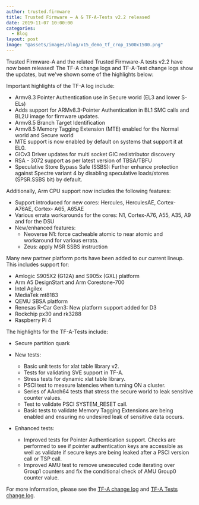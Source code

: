 ```yaml
---
author: trusted.firmware
title: Trusted Firmware – A & TF-A-Tests v2.2 released
date: 2019-11-07 10:00:00
categories:
  - Blog
layout: post
image: "@assets/images/blog/x15_demo_tf_crop_1500x1500.png"
---
```


Trusted Firmware-A and the related Trusted Firmware-A tests v2.2 have now been released! The TF-A change logs and TF-A-Test change logs show the updates, but we've shown some of the highlights below:

Important highlights of the TF-A log include:

- Armv8.3 Pointer Authentication use in Secure world (EL3 and lower S-ELs)
- Adds support for ARMv8.3-Pointer Authentication in BL1 SMC calls and BL2U image for firmware updates.
- Armv8.5 Branch Target Identification
- Armv8.5 Memory Tagging Extension (MTE) enabled for the Normal world and Secure world
- MTE support is now enabled by default on systems that support it at EL0.
- GICv3 Driver updates for multi socket GIC redistributor discovery
- RSA - 3072 support as per latest version of TBSA/TBFU
- Speculative Store Bypass Safe (SSBS): Further enhance protection against Spectre variant 4 by disabling speculative loads/stores (SPSR.SSBS bit) by default.

Additionally, Arm CPU support now includes the following features:

- Support introduced for new cores: Hercules, HerculesAE, Cortex- A76AE, Cortex- A65, A65AE
- Various errata workarounds for the cores: N1, Cortex-A76, A55, A35, A9 and for the DSU
- New/enhanced features:
  - Neoverse N1: force cacheable atomic to near atomic and workaround for various errata.
  - Zeus: apply MSR SSBS instruction

Many new partner platform ports have been added to our current lineup. This includes support for:

- Amlogic S905X2 (G12A) and S905x (GXL) platform
- Arm A5 DesignStart and Arm Corestone-700
- Intel Agilex
- MediaTek mt8183
- QEMU SBSA platform
- Renesas R-Car Gen3: New platform support added for D3
- Rockchip px30 and rk3288
- Raspberry Pi 4

The highlights for the TF-A-Tests include:

- Secure partition quark

- New tests:

  - Basic unit tests for xlat table library v2.
  - Tests for validating SVE support in TF-A.
  - Stress tests for dynamic xlat table library.
  - PSCI test to measure latencies when turning ON a cluster.
  - Series of AArch64 tests that stress the secure world to leak sensitive counter values.
  - Test to validate PSCI SYSTEM_RESET call.
  - Basic tests to validate Memory Tagging Extensions are being enabled and ensuring no undesired leak of sensitive data occurs.

- Enhanced tests:
  - Improved tests for Pointer Authentication support. Checks are performed to see if pointer authentication keys are accessible as well as validate if secure keys are being leaked after a PSCI version call or TSP call.
  - Improved AMU test to remove unexecuted code iterating over Group1 counters and fix the conditional check of AMU Group0 counter value.

For more information, please see the [TF-A change log](https://trustedfirmware-a.readthedocs.io/en/latest/change-log.html#version-2-2) and [TF-A Tests change log](https://git.trustedfirmware.org/TF-A/tf-a-tests.git/about/docs/change-log.rst#trusted-firmware-a-tests-version-2-2).
